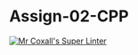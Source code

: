 # Assign-02-CPP
[![Mr Coxall's Super Linter](https://github.com/ICS3C-Programming-EnochA/Unit2-03-CPP/workflows/Mr%20Coxall's%20Super%20Linter/badge.svg)](https://github.com/ICS3C-Programming-EnochA/Unit2-03-CPP/actions/)
